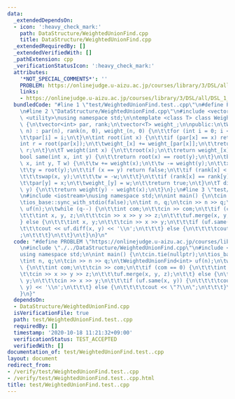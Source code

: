 ```yaml
---
data:
  _extendedDependsOn:
  - icon: ':heavy_check_mark:'
    path: DataStructure/WeightedUnionFind.cpp
    title: DataStructure/WeightedUnionFind.cpp
  _extendedRequiredBy: []
  _extendedVerifiedWith: []
  _pathExtension: cpp
  _verificationStatusIcon: ':heavy_check_mark:'
  attributes:
    '*NOT_SPECIAL_COMMENTS*': ''
    PROBLEM: https://onlinejudge.u-aizu.ac.jp/courses/library/3/DSL/all/DSL_1_B
    links:
    - https://onlinejudge.u-aizu.ac.jp/courses/library/3/DSL/all/DSL_1_B
  bundledCode: "#line 1 \"test/WeightedUnionFind.test..cpp\"\n#define PROBLEM \"https://onlinejudge.u-aizu.ac.jp/courses/library/3/DSL/all/DSL_1_B\"\
    \n#line 2 \"DataStructure/WeightedUnionFind.cpp\"\n#include <vector>\n#include\
    \ <utility>\nusing namespace std;\n\ntemplate <class T> class WeightedUnionFind\
    \ {\n\tvector<int> par, rank;\n\tvector<T> weight_;\n\npublic:\n\tWeightedUnionFind(int\
    \ n) : par(n), rank(n, 0), weight_(n, 0) {\n\t\tfor (int i = 0; i < n; ++i)\n\t\
    \t\tpar[i] = i;\n\t}\n\tint root(int x) {\n\t\tif (par[x] == x) return x;\n\t\t\
    int r = root(par[x]);\n\t\tweight_[x] += weight_[par[x]];\n\t\treturn par[x] =\
    \ r;\n\t}\n\tT weight(int x) {\n\t\troot(x);\n\t\treturn weight_[x];\n\t}\n\t\
    bool same(int x, int y) {\n\t\treturn root(x) == root(y);\n\t}\n\tbool merge(int\
    \ x, int y, T w) {\n\t\tw += weight(x);\n\t\tw -= weight(y);\n\t\tx = root(x);\n\
    \t\ty = root(y);\n\t\tif (x == y) return false;\n\t\tif (rank[x] < rank[y]) {\n\
    \t\t\tswap(x, y);\n\t\t\tw = -w;\n\t\t}\n\t\tif (rank[x] == rank[y]) rank[x]++;\n\
    \t\tpar[y] = x;\n\t\tweight_[y] = w;\n\t\treturn true;\n\t}\n\tT diff(int x, int\
    \ y) {\n\t\treturn weight(y) - weight(x);\n\t}\n};\n#line 3 \"test/WeightedUnionFind.test..cpp\"\
    \n#include <iostream>\nusing namespace std;\n\nint main() {\n\tcin.tie(nullptr);\n\
    \tios_base::sync_with_stdio(false);\n\tint n, q;\n\tcin >> n >> q;\n\tWeightedUnionFind<int>\
    \ uf(n);\n\twhile (q--) {\n\t\tint com;\n\t\tcin >> com;\n\t\tif (com == 0) {\n\
    \t\t\tint x, y, z;\n\t\t\tcin >> x >> y >> z;\n\t\t\tuf.merge(x, y, z);\n\t\t\
    } else {\n\t\t\tint x, y;\n\t\t\tcin >> x >> y;\n\t\t\tif (uf.same(x, y)) {\n\t\
    \t\t\tcout << uf.diff(x, y) << '\\n';\n\t\t\t} else {\n\t\t\t\tcout << \"?\\n\"\
    ;\n\t\t\t}\n\t\t}\n\t}\n}\n"
  code: "#define PROBLEM \"https://onlinejudge.u-aizu.ac.jp/courses/library/3/DSL/all/DSL_1_B\"\
    \n#include \"./../DataStructure/WeightedUnionFind.cpp\"\n#include <iostream>\n\
    using namespace std;\n\nint main() {\n\tcin.tie(nullptr);\n\tios_base::sync_with_stdio(false);\n\
    \tint n, q;\n\tcin >> n >> q;\n\tWeightedUnionFind<int> uf(n);\n\twhile (q--)\
    \ {\n\t\tint com;\n\t\tcin >> com;\n\t\tif (com == 0) {\n\t\t\tint x, y, z;\n\t\
    \t\tcin >> x >> y >> z;\n\t\t\tuf.merge(x, y, z);\n\t\t} else {\n\t\t\tint x,\
    \ y;\n\t\t\tcin >> x >> y;\n\t\t\tif (uf.same(x, y)) {\n\t\t\t\tcout << uf.diff(x,\
    \ y) << '\\n';\n\t\t\t} else {\n\t\t\t\tcout << \"?\\n\";\n\t\t\t}\n\t\t}\n\t\
    }\n}"
  dependsOn:
  - DataStructure/WeightedUnionFind.cpp
  isVerificationFile: true
  path: test/WeightedUnionFind.test..cpp
  requiredBy: []
  timestamp: '2020-10-18 11:21:32+09:00'
  verificationStatus: TEST_ACCEPTED
  verifiedWith: []
documentation_of: test/WeightedUnionFind.test..cpp
layout: document
redirect_from:
- /verify/test/WeightedUnionFind.test..cpp
- /verify/test/WeightedUnionFind.test..cpp.html
title: test/WeightedUnionFind.test..cpp
---
```

